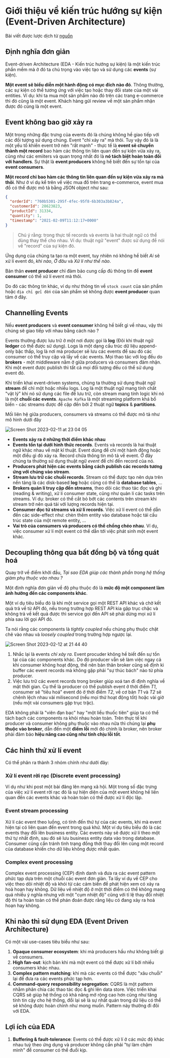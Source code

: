 # Giới thiệu về kiến trúc hướng sự kiện (Event-Driven Architecture)

Bài viết được lược dịch từ [nguồn](https://medium.com/microservicegeeks/introduction-to-event-driven-architecture-e94ef442d824)

## Định nghĩa đơn giản

Event-driven Architecture (EDA - Kiến trúc hướng sự kiện) là một kiến trúc phần mềm mà ở đó ta chú trọng vào việc tạo và sử dụng các **events** (sự kiện).

**Một event sẽ biểu diễn một hành động có mục đích nào đó**. Thông thường, các sự kiện có thể tương ứng với việc tạo hoặc thay đổi state của một vài entities. Ví dụ: khi ta mua một sản phẩm nào đó trên các trang e-commerce thì đó cũng là một event. Khách hàng gửi review về một sản phẩm nhận được đó cũng là một event.

## Event không bao giờ xảy ra

Một trong những đặc trưng của events đó là chúng không hề giao tiếp với các đối tượng sử dụng chúng. Event "chỉ xảy ra" mà thôi. Tuy vậy đó là là một yếu tố khiến event trở nên "rất mạnh" - thực tế là **event sẽ chuyển thành một record** bao hàm các thông tin liên quan đến sự kiện vừa xảy ra, cũng như các emiiters và quan trọng nhất đó là **nó tách biệt hoàn toàn đối với handlers**. Sự thật là **event producers** không hề biết đến sự tồn tại của **event consumers**.

**Một record chỉ bao hàm các thông tin liên quan đến sự kiện vừa xảy ra mà thôi**. Như ở ví dụ kể trên về việc mua đồ trên trang e-commerce, event mua đồ có thể được mô tả bằng JSON object như sau:

```JSON
{
  "orderId": "760b5301-295f-4fec-95f8-6b303a3b824a",
  "customerId": 28623823,
  "productId": 31334,
  "quantity": 1,
  "timestamp": "2021-02-09T11:12:17+0000"
}
```

> Chú ý rằng: trong thực tế records và events là hai thuật ngữ có thể dùng thay thế cho nhau. Ví dụ: thuật ngữ "event" được sử dụng để nói về "record" của sự kiện đó.

Ứng dụng của chúng ta tạo ra một event, tuy nhiên nó không hề biết *Ai* sẽ xử lí event đó, *khi nào*, *Ở đâu* và *Xử lí như thế nào*.

Bản thân **event producer** chỉ đảm bảo cung cấp đủ thông tin để **event consumer** có thể xử lí event mà thôi.

Do đó các thông tin khác, ví dụ như thông tin về `stock count` của sản phẩm hoặc `địa chỉ gửi đến` của sản phẩm sẽ không được **event producer** quan tâm ở đây.

## Channelling Events

Nếu **event producers** và **event consumer** không hề biết gì về nhau, vậy thì chúng sẽ giao tiếp với nhau bằng cách nào ?

Events thường được lưu trữ ở một nơi được gọi là **log** (Đôi khi thuật ngữ **ledger** có thể được sử dụng). Logs là một dạng cấu trúc dữ liệu append-only bậc thấp, log là nơi mà producer sẽ lưu các events để sau đó các consumer có thể truy cập và lấy về các events. Mọi thao tác với log đều do **brokers** - một middleware nằm ở giữa producers và consumers đảm nhận. Khi một event được publish thì tất cả mọi đối tượng đều có thể sử dụng event đó.

Khi triển khai event-driven systems, chúng ta thường sử dụng thuật ngữ **stream** để chỉ một hoặc nhiều logs. Log là một thuật ngữ mang tính chất "vật lý" khi nó sử dụng các file để lưu trữ, còn stream mang tính logic khi nó là một **chuỗi các events**. `Apache Kafka` là một streaming platform khá bổ biến - các streams được để cập đến bởi 2 thuật ngữ **topics** & **partitions**.

Mối liên hệ giữa producers, consumers và streams có thể được mô tả như mô hình dưới đây

![Screen Shot 2023-02-11 at 23 04 05](https://user-images.githubusercontent.com/15076665/218262320-929052fb-b174-4dd2-91b9-3a39b285e953.png)

- **Events xảy ra ở những thời điểm khác nhau**
- **Events tồn tại dưới hình thức records**. Events và records là hai thuật ngữ khác nhau về mặt kĩ thuật. Event dùng để chỉ một hành động hoặc một điều gì đó xảy ra. Record chứa thông tin mô tả về event. Ở đây chúng ta thường sử dụng thuật ngữ *event* để chỉ đến record của nó.
- **Producers phát hiện các events bằng cách publish các records tương ứng với chúng vào stream**.
- **Stream lưu trữ các chuỗi records**. Stream có thể được tạo nên dựa trên nền tảng là các disk-based **log** hoặc cũng có thể là **database tables**, ...
- **Brokers quản lí truy cập đến streams**, theo dõi các thao tác đọc và ghi (reading & writing), xử lí consumer state, cũng như quản lí các tasks trên streams. Ví dụ: broker có thể cắt bỏ bớt các contents trên stream khi stream trở nên quá tải với lượng records hiện tại.
- **Consumer đọc từ streams và xử lí records**. Việc xử lí event có thể dẫn đến các side-effect như: chèn thêm entity vào database hoặc tái cấu trúc state của một remote entity, ...
- **Vai trò của consumers và producers có thể chồng chéo nhau**. Ví dụ, việc consumer xử lí một event có thể dẫn tới việc phát sinh một event khác.

## Decoupling thông qua bất đồng bộ và tổng quát hoá

Quay trở về điểm khởi đầu, *Tại sao EDA giúp các thành phần trong hệ thống giảm phụ thuộc vào nhau ?*

Một định nghĩa đơn giản về độ phụ thuộc đó là **mức độ một component làm ảnh hưởng đến các components khác**.

Một ví dụ tiêu biểu đó là khi một service gọi một REST API khác và chờ kết quả trả về từ API đó, nếu trong trường hợp REST API kia gặp trục chặc và không trả về kết quả được thì service gọi đến API sẽ phải dừng mọi xử lí phía sau lời gọi API đó.

Ta nói rằng các components là *tightly coupled* nếu chúng phụ thuộc chặt chẽ vào nhau và *loosely coupled* trong trường hợp ngược lại.

![Screen Shot 2023-02-12 at 21 44 40](https://user-images.githubusercontent.com/15076665/218311996-26469db4-0e51-4a01-80fc-c4a1cc368790.png)

1. Nhắc lại là events *chỉ xảy ra*. Event procuder không hề biết đến sự tồn tại của các components khác. Do đó producer vẫn sẽ làm việc ngay cả khi consumer không hoạt động, thế nên bản thân broker cũng sẽ định kì buffer các event records mà không gặp phải "sự thúc bách" nào từ phía producer.
2. Việc lưu trữ các event records trong broker giúp xoá tan đi định nghĩa về mặt thời gian. Cụ thể là producer có thể publish event ở thời điểm *T1*, consumer sẽ "tiêu hoá" event đó ở thời điểm *T2*, về cơ bản *T1* và *T2* sẽ chênh lệch nhau vài milisecond (nếu mọi thứ hoạt động tốt) hoặc vài giờ (nếu một vài consumers gặp trục trặc).

EDA không phải là "viên đạn bạc" hay "một liều thuốc tiên" giúp ta có thể tách bạch các components ra khỏi nhau hoàn toàn. Trên thực tế khi producer và consumer không phụ thuộc vào nhau nữa thì chúng lại **phụ thuộc vào broker**, dẫn đến một **điểm lỗi** mới đó chính là broker, nên broker phải đảm bảo **hiệu năng cao cũng như tính chịu lỗi tốt**.

## Các hình thứ xử lí event

Có thể phân ra thành 3 nhóm chính như dưới đây:

### Xử lí event rời rạc (Discrete event processing)

Ví dụ như khi post một bài đăng lên mạng xã hội. Một trong số đặc trưng của việc xử lí event rời rạc đó là sự hiện diện của một event không hề liên quan đến các events khác và hoàn toàn có thể được xử lí độc lập.

### Event stream processing

Xử lí các event theo luồng, có tính đến thứ tự của các events, khi mà event hiện tại có liên quan đến event trong quá khứ. Một ví dụ tiêu biểu đó là các events thay đổi lên business entity. Các events này sẽ được xử lí theo một thứ tự nhất định, sau đó sẽ lưu business entity data vào trong database. Consumer cũng cần tránh tình trạng đồng thời thay đổi lên cùng một record của database khiến cho dữ liệu không được nhất quán.

### Complex event processing

Complex event processing (CEP) định danh và đưa ra các event pattern phức tạp dựa trên một chuỗi các event đơn giản. Ta lấy ví dụ về CEP cho việc theo dõi nhiệt độ và khói từ các cảm biến để phát hiện xem có xảy ra hoả hoạn hay không. Dữ liệu về nhiệt độ ở một thời điểm có thể không mang quá nhiều ý nghĩa nhưng với một "cụm nhiệt độ" cũng với tỉ lệ thay đổi nhiệt độ thì ta hoàn toàn có thể phán đoán được rằng liệu có đang xảy ra hoả hoạn hay không.

## Khi nào thì sử dụng EDA (Event Driven Architecture)

Có một vài use-cases tiêu biểu như sau:

1. **Opaque consumer ecosystem**: khi mà producers hầu như không biết gì về consumers.
2. **High fan-out**: kịch bản khi mà một event có thể được xử lí bởi nhiều consumers khác nhau.
3. **Complex pattern matching**: khi mà các events có thể được "xâu chuỗi" lại để đưa ra các events phức tạp hơn.
4. **Command-query responsibility segregation**: CQRS là một pattern nhằm phân chia các thao tác đọc & ghi lên data store. Việc triển khai CQRS sẽ giúp hệ thống có khả năng mở rộng cao hơn cũng như tăng tính tin cậy cho hệ thống, đổi lại sẽ là sự nhất quán trong dữ liệu có thể sẽ không được hoàn chỉnh như mong muốn. Pattern này thường đi đôi với EDA.

## Lợi ích của EDA

1. **Buffering & fault-tolerance**: Events có thể được xử lí ở các mức độ khác nhau tuỳ theo ứng dụng và producer không cần phải "tự làm chậm mình" để consumer có thể đuổi kịp.


